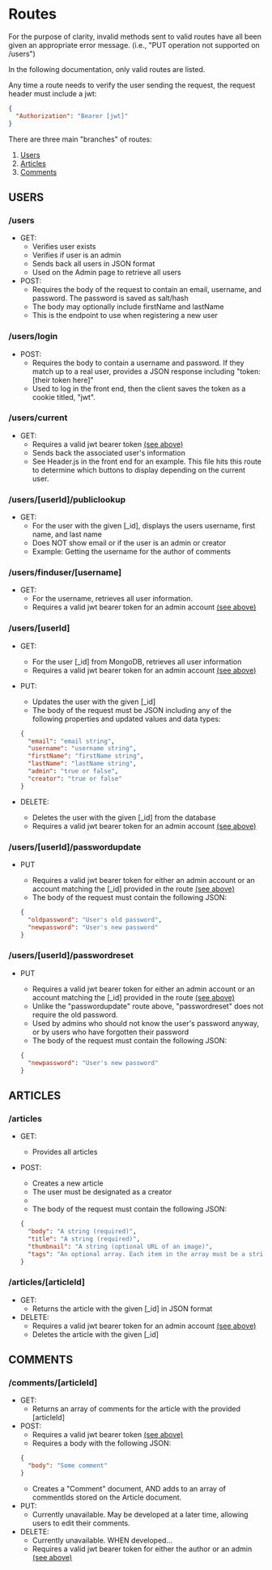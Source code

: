 # Routes

For the purpose of clarity, invalid methods sent to valid routes have all been given an appropriate error message. (i.e., "PUT operation not supported on /users")

In the following documentation, only valid routes are listed.

Any time a route needs to verify the user sending the request, the request header must include a jwt:

```json
{
  "Authorization": "Bearer [jwt]"
}
```

There are three main "branches" of routes:

1. [Users](#users)
2. [Articles](#articles)
3. [Comments](#comments)

## USERS

### /users

- GET:
  - Verifies user exists
  - Verifies if user is an admin
  - Sends back all users in JSON format
  - Used on the Admin page to retrieve all users
- POST:
  - Requires the body of the request to contain an email, username, and password. The password is saved as salt/hash
  - The body may optionally include firstName and lastName
  - This is the endpoint to use when registering a new user

### /users/login

- POST:
  - Requires the body to contain a username and password. If they match up to a real user, provides a JSON response including "token: [their token here]"
  - Used to log in the front end, then the client saves the token as a cookie titled, "jwt".

### /users/current

- GET:
  - Requires a valid jwt bearer token [(see above)](#routes)
  - Sends back the associated user's information
  - See Header.js in the front end for an example. This file hits this route to determine which buttons to display depending on the current user.

### /users/[userId]/publiclookup

- GET:
  - For the user with the given [_id], displays the users username, first name, and last name
  - Does NOT show email or if the user is an admin or creator
  - Example: Getting the username for the author of comments

### /users/finduser/[username]

- GET:
  - For the username, retrieves all user information.
  - Requires a valid jwt bearer token for an admin account [(see above)](#routes)

### /users/[userId]

- GET:
  - For the user [_id] from MongoDB, retrieves all user information
  - Requires a valid jwt bearer token for an admin account [(see above)](#routes)
- PUT:

  - Updates the user with the given [_id]
  - The body of the request must be JSON including any of the following properties and updated values and data types:

  ```json
  {
    "email": "email string",
    "username": "username string",
    "firstName": "firstName string",
    "lastName": "lastName string",
    "admin": "true or false",
    "creator": "true or false"
  }
  ```

- DELETE:
  - Deletes the user with the given [_id] from the database
  - Requires a valid jwt bearer token for an admin account [(see above)](#routes)

### /users/[userId]/passwordupdate

- PUT

  - Requires a valid jwt bearer token for either an admin account or an account matching the [_id] provided in the route [(see above)](#routes)
  - The body of the request must contain the following JSON:

  ```json
  {
    "oldpassword": "User's old password",
    "newpassword": "User's new password"
  }
  ```

### /users/[userId]/passwordreset

- PUT

  - Requires a valid jwt bearer token for either an admin account or an account matching the [_id] provided in the route [(see above)](#routes)
  - Unlike the "passwordupdate" route above, "passwordreset" does not require the old password.
  - Used by admins who should not know the user's password anyway, or by users who have forgotten their password
  - The body of the request must contain the following JSON:

  ```json
  {
    "newpassword": "User's new password"
  }
  ```

## ARTICLES

### /articles

- GET:

  - Provides all articles

- POST:

  - Creates a new article
  - The user must be designated as a creator
  -
  - The body of the request must contain the following JSON:

  ```json
  {
    "body": "A string (required)",
    "title": "A string (required)",
    "thumbnail": "A string (optional URL of an image)",
    "tags": "An optional array. Each item in the array must be a string."
  }
  ```

### /articles/[articleId]

- GET:
  - Returns the article with the given [_id] in JSON format
- DELETE:
  - Requires a valid jwt bearer token for an admin account [(see above)](#routes)
  - Deletes the article with the given [_id]

## COMMENTS

### /comments/[articleId]

- GET:
  - Returns an array of comments for the article with the provided [articleId]
- POST:
  - Requires a valid jwt bearer token [(see above)](#routes)
  - Requires a body with the following JSON:
  ```json
  {
    "body": "Some comment"
  }
  ```
  - Creates a "Comment" document, AND adds to an array of commentIds stored on the Article document.
- PUT:
  - Currently unavailable. May be developed at a later time, allowing users to edit their comments.
- DELETE:
  - Currently unavailable. WHEN developed...
  - Requires a valid jwt bearer token for either the author or an admin [(see above)](#routes)
